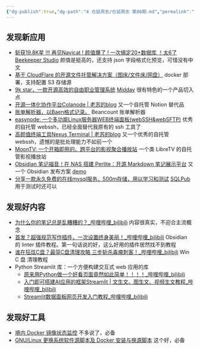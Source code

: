 ```yaml
---
{"dg-publish":true,"dg-path":"4 仓鼠周志/仓鼠周志 第06期.md","permalink":"/4 仓鼠周志/仓鼠周志 第06期/","created":"2025-07-25","updated":"2025-07-25"}
---
```



## 发现新应用

- [斩获19.8K星 !!! 再见Navicat ! 颜值爆了 ! 一次搞定20+数据库 ！太6了](https://mp.weixin.qq.com/s/PfwIYZyYRYJvd6u3mD_L4g) [Beekeeper Studio](https://www.beekeeperstudio.io/) 颜值是挺高的，还支持 json 字段格式化预览，可惜没有中文
- [基于 CloudFlare 的开源文件托管解决方案（图床/文件床/网盘）](https://github.com/MarSeventh/CloudFlare-ImgBed)  docker 部署，支持配置 S3 存储源
- [9k star，一款开源高效的自由职业管理系统](https://mp.weixin.qq.com/s/qMU0KcQKqIHpWrqiz7HiUA) [Midday](https://github.com/midday-ai/midday) 很有特色的一个产品切入点
- [开源一体化协作平台Colanode \| 老苏的blog](https://laosu.tech/2025/07/16/%E5%BC%80%E6%BA%90%E4%B8%80%E4%BD%93%E5%8C%96%E5%8D%8F%E4%BD%9C%E5%B9%B3%E5%8F%B0Colanode/) 又一个自托管 Notion 替代品
- [账单解析器，以Baen格式记录。](https://github.com/dhr2333/Beancount-Trans) Beancount 账单解析器
- [easynode: 一个多功能Linux服务器WEB终端面板(webSSH&webSFTP)](https://github.com/chaos-zhu/easynode) 优秀的自托管 webssh，已经全面替代我原有的 ssh 工具了
- [高颜值终端工具Nexus Terminal \| 老苏的blog](https://laosu.tech/2025/05/30/%E9%AB%98%E9%A2%9C%E5%80%BC%E7%BB%88%E7%AB%AF%E5%B7%A5%E5%85%B7Nexus%20Terminal/) 又一个优秀的自托管 webssh，遗憾的是批处理能力不如前一个
- [MoonTV: 一个开箱即用的、跨平台的影视聚合播放站](https://github.com/senshinya/MoonTV) 一个类 LibreTV 的自托管影视播放站
- [Obsidian 笔记福音！在 NAS 搭建 Perlite：开源 Markdown 笔记展示平台](https://mp.weixin.qq.com/s/9wYnb3zURur1IvoXYoIhkg) 又一个 Obsidian 发布方案 [demo](https://perlite.secure77.de/)
- [分享一款永久免费的在线mysql服务，500m存储，用以学习和测试](https://mp.weixin.qq.com/s/vPdzHTO4Y7Rv9ikdTXkxig)  [SQLPub](https://sqlpub.com/) 用于测试时还可以

## 发现好内容

- [为什么你的笔记总是乱糟糟的？\_哔哩哔哩\_bilibili](https://www.bilibili.com/video/BV16eu4z7EwX/) 内容很真实，不迎合主流概念
- [首发？超强规范写作插件，一次设置终身美丽！\_哔哩哔哩\_bilibili](https://www.bilibili.com/video/BV1RWgozbEmE/) Obsidian 的 linter 插件教程。第一句话说的好，这么好用的插件居然找不到教程
- [谁在狂炫C盘？最简C盘清理攻略 三步斩杀毒瘤刺客！\_哔哩哔哩\_bilibili](https://www.bilibili.com/video/BV1n7jnzJEpp/?vd_source=7df8eebb8bba33b06bcd9f892c219f58) Win C 盘 清理教程
- Python Streamlit 库：一个方便构建交互式 web 应用的库
	- [原来用Python做一个好看页面竟然如此简单！！！！\_哔哩哔哩\_bilibili](https://www.bilibili.com/video/BV1UVTZz5E2d/)
	- [入门即可搭建AI应用的框架Streamlit \| 文生文、图生文、视频生文教程\_哔哩哔哩\_bilibili](https://www.bilibili.com/video/BV1T5CJY7ECQ/)
	- [Streamlit数据面板网页开发入门教程\_哔哩哔哩\_bilibili](https://www.bilibili.com/video/BV1m9SfYyEuw/)

## 发现好工具

- [境内 Docker 镜像状态监控](https://status.anye.xyz/) 不多说了，必备
- [GNU/Linux 更换系统软件源脚本及 Docker 安装与换源脚本](https://github.com/SuperManito/LinuxMirrors) 这个好，必备